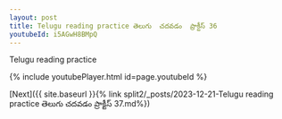 ```yaml
---
layout: post
title: Telugu reading practice తెలుగు  చదవడం  ప్రాక్టీస్ 36
youtubeId: i5AGwH8BMpQ
---
```

 
 
Telugu reading practice
 
 
 
 
 


{% include youtubePlayer.html id=page.youtubeId %}
 
[Next]({{ site.baseurl }}{% link  split2/_posts/2023-12-21-Telugu reading practice తెలుగు  చదవడం  ప్రాక్టీస్ 37.md%})
 
